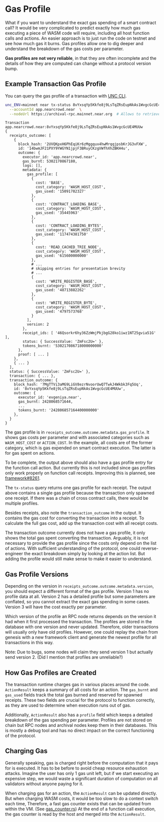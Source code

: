# Gas Profile

What if you want to understand the exact gas spending of a smart contract call?
It would be very complicated to predict exactly how much gas executing a piece
of WASM code will require, including all host function calls and actions. An
easier approach is to just run the code on testnet and see how much gas it
burns. Gas profiles allow one to dig deeper and understand the breakdown of the
gas costs per parameter.

**Gas profiles are not very reliable**, in that they are often incomplete and the
details of how they are computed can change without a protocol version bump.

## Example Transaction Gas Profile

You can query the gas profile of a transaction with
[UNC CLI](https://docs.near.org/tools/unc-cli).

```bash
unc_ENV=mainnet near tx-status 8vYxsqYp5Kkfe8j9LsTqZRsEupNkAs1WvgcGcUE4MUUw  \
  --accountId app.nearcrowd.near  \
  --nodeUrl https://archival-rpc.mainnet.near.org  # Allows to retrieve older transactions.
```

```
Transaction app.nearcrowd.near:8vYxsqYp5Kkfe8j9LsTqZRsEupNkAs1WvgcGcUE4MUUw
{
  receipts_outcome: [
    {
      block_hash: '2UVQKpxH6PhEqiKr6zMggqux4hwMrqqjpsbKrJG3vFXW',
      id: '14bwmJF21PXY9YWGYN1jpjF3BRuyCKzgVWfhXhZBKH4u',
      outcome: {
        executor_id: 'app.nearcrowd.near',
        gas_burnt: 5302170867180,
        logs: [],
        metadata: {
          gas_profile: [
            {
              cost: 'BASE',
              cost_category: 'WASM_HOST_COST',
              gas_used: '15091782327'
            },
            {
              cost: 'CONTRACT_LOADING_BASE',
              cost_category: 'WASM_HOST_COST',
              gas_used: '35445963'
            },
            {
              cost: 'CONTRACT_LOADING_BYTES',
              cost_category: 'WASM_HOST_COST',
              gas_used: '117474381750'
            },
            {
              cost: 'READ_CACHED_TRIE_NODE',
              cost_category: 'WASM_HOST_COST',
              gas_used: '615600000000'
            },
            # ...
            # skipping entries for presentation brevity
            # ...
            {
              cost: 'WRITE_REGISTER_BASE',
              cost_category: 'WASM_HOST_COST',
              gas_used: '48713882262'
            },
            {
              cost: 'WRITE_REGISTER_BYTE',
              cost_category: 'WASM_HOST_COST',
              gas_used: '4797573768'
            }
          ],
          version: 2
        },
        receipt_ids: [ '46Qsorkr6hy36ZzWmjPkjbgG28ko1iwz1NT25gvia51G' ],
        status: { SuccessValue: 'ZmFsc2U=' },
        tokens_burnt: '530217086718000000000'
      },
      proof: [ ... ]
    },
    { ... }
  ],
  status: { SuccessValue: 'ZmFsc2U=' },
  transaction: { ... },
  transaction_outcome: {
    block_hash: '7MgTTVi3aMG9LiGV8ezrNvoorUwQ7TwkJ4Wkbk3Fq5Uq',
    id: '8vYxsqYp5Kkfe8j9LsTqZRsEupNkAs1WvgcGcUE4MUUw',
    outcome: {
      executor_id: 'evgeniya.near',
      gas_burnt: 2428068571644,
      ...
      tokens_burnt: '242806857164400000000'
    },
  }
}
```

The gas profile is in `receipts_outcome.outcome.metadata.gas_profile`. It shows
gas costs per parameter and with associated categories such as `WASM_HOST_COST`
or `ACTION_COST`. In the example, all costs are of the former category, which is
gas expended on smart contract execution. The latter is for gas spent on
actions.

To be complete, the output above should also have a gas profile entry for the
function call action. But currently this is not included since gas profiles only
work properly on function call receipts. Improving this is planned, see
[framework#8261](https://github.com/utnet-org/utility/issues/8261).

The `tx-status` query returns one gas profile for each receipt. The output above
contains a single gas profile because the transaction only spawned one receipt.
If there was a chain of cross contract calls, there would be multiple profiles.

Besides receipts, also note the `transaction_outcome` in the output. It contains
the gas cost for converting the transaction into a receipt. To calculate the
full gas cost, add up the transaction cost with all receipt costs.

The transaction outcome currently does not have a gas profile, it only shows the
total gas spent converting the transaction. Arguably, it is not necessary to
provide the gas profile since the costs only depend on the list of actions. With
sufficient understanding of the protocol, one could reverse-engineer the exact
breakdown simply by looking at the action list. But adding the profile would
still make sense to make it easier to understand.

## Gas Profile Versions

Depending on the version in `receipts_outcome.outcome.metadata.version`, you
should expect a different format of the gas profile. Version 1 has no profile
data at all. Version 2 has a detailed profile but some parameters are conflated,
so you cannot extract the exact gas spending in some cases. Version 3 will have
the cost exactly per parameter.

Which version of the profile an RPC node returns depends on the version it had
when it first processed the transaction. The profiles are stored in the database
with one version and never updated. Therefore, older transactions will usually
only have old profiles. However, one could replay the chain from genesis with a
new framework client and generate the newest profile for all transactions in this
way.

Note: Due to bugs, some nodes will claim they send version 1 but actually
send version 2. (Did I mention that profiles are unreliable?)

## How Gas Profiles are Created

The transaction runtime charges gas in various places around the code.
`ActionResult` keeps a summary of all costs for an action. The `gas_burnt` and
`gas_used` fields track the total gas burned and reserved for spawned receipts.
These two fields are crucial for the protocol to function correctly, as they are
used to determine when execution runs out of gas.

Additionally, `ActionResult` also has a `profile` field which keeps a detailed
breakdown of the gas spending per parameter. Profiles are not stored on chain
but RPC nodes and archival nodes keep them in their databases. This is mostly a
debug tool and has no direct impact on the correct functioning of the protocol.

## Charging Gas

Generally speaking, gas is charged right before the computation that it pays for
is executed. It has to be before to avoid cheap resource exhaustion attacks.
Imagine the user has only 1 gas unit left, but if we start executing an expensive
step, we would waste a significant duration of computation on all validators
without anyone paying for it.

When charging gas for an action, the `ActionResult` can be updated directly. But
when charging WASM costs, it would be too slow to do a context switch each time,
Therefore, a fast gas counter exists that can be updated from within the VM.
(See
[gas_counter.rs](https://github.com/utnet-org/utility/blob/06711f8460f946b8d2042aa1df6abe03c5184767/runtime/unc-vm-logic/src/gas_counter.rs))
At the end of a function call execution, the gas counter is read by the host and
merged into the `ActionResult`.

<!-- 
TODO: We can expand a bit more on how profiles are created and how it interacts 
with gas charging after merging https://github.com/utnet-org/utility/issues/8033
-->
